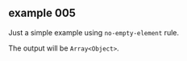 ## example 005

Just a simple example using `no-empty-element` rule.

The output will be `Array<Object>`.